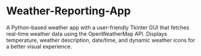 # Weather-Reporting-App
A Python-based weather app with a user-friendly Tkinter GUI that fetches real-time weather data using the OpenWeatherMap API. Displays temperature, weather description, date/time, and dynamic weather icons for a better visual experience.
